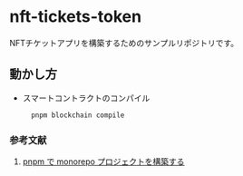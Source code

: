 # nft-tickets-token
NFTチケットアプリを構築するためのサンプルリポジトリです。

## 動かし方

- スマートコントラクトのコンパイル

  ```bash
    pnpm blockchain compile
  ```

### 参考文献
1. [pnpm で monorepo プロジェクトを構築する](https://zenn.dev/wakamsha/articles/construct-monorepo-with-pnpm)